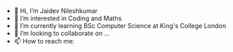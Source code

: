 - 👋 Hi, I’m Jaidev Nileshkumar
- 👀 I’m interested in Coding and Maths
- 🌱 I’m currently learning BSc Computer Science at King's College London
- 💞️ I’m looking to collaborate on ...
- 📫 How to reach me:

<!---
jnile/jnile is a ✨ special ✨ repository because its `README.md` (this file) appears on your GitHub profile.
You can click the Preview link to take a look at your changes.
--->
